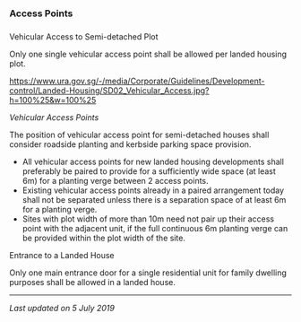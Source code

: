 ### Access Points

### 

<a href="#Vehicular-Access" class="collapsible collapsed"
data-toggle="collapse"></a>

Vehicular Access to Semi-detached Plot

Only one single vehicular access point shall be allowed per landed
housing plot.

<https://www.ura.gov.sg/-/media/Corporate/Guidelines/Development-control/Landed-Housing/SD02_Vehicular_Access.jpg?h=100%25&w=100%25>

*Vehicular Access Points*

The position of vehicular access point for semi-detached houses shall
consider roadside planting and kerbside parking space provision.

-   All vehicular access points for new landed housing developments
    shall preferably be paired to provide for a sufficiently wide space
    (at least 6m) for a planting verge between 2 access points.
-   Existing vehicular access points already in a paired arrangement
    today shall not be separated unless there is a separation space of
    at least 6m for a planting verge.
-   Sites with plot width of more than 10m need not pair up their access
    point with the adjacent unit, if the full continuous 6m planting
    verge can be provided within the plot width of the site.

<a href="#Entrance" class="collapsible collapsed"
data-toggle="collapse"></a>

Entrance to a Landed House

Only one main entrance door for a single residential unit for family
dwelling purposes shall be allowed in a landed house.

------------------------------------------------------------------------

*Last updated on 5 July 2019*
